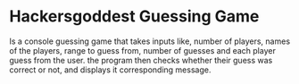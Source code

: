#  Hackersgoddest Guessing Game
Is a console guessing game that takes inputs like, number of players, names of the players, range to guess from, number of guesses and each player guess from the user. the program then checks whether their guess was correct or not, and displays it corresponding message.
